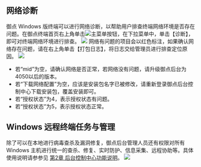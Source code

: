 ## 网络诊断

御点 Windows 版终端可以进行网络诊断，以帮助用户排查终端网络环境是否存在问题。在御点终端首页右上角单击<img src="https://main.qcloudimg.com/raw/6d0a55b03b29f0713a3a2fe0625a63dd.png" style="margin:0;">主菜单按钮，在下拉菜单中，单击【诊断】，即可对终端网络环境进行排查。
![](https://main.qcloudimg.com/raw/87ae0a0dcb145c2787c72b1f23f7bde7.png)
网络有问题的项目会以红色标注，如果确认网络存在问题，请在右上角单击【打包日志】，将日志交给管理员进行排查定位原因。
![](https://main.qcloudimg.com/raw/19a33be09e2e64733b041302091cf3eb.png)
- 若“mid”为空，请确认网络是否正常，若网络没有问题，请升级御点后台为4050以后的版本。
- 若“下载网络配置”为空，应该是安装包名字已被修改，请重新登录御点后台控制中心下载安装包，覆盖安装即可。
- 若“授权状态”为4，表示授权状态有问题。
- 若“授权状态”为5，表示授权状态正常。

## Windows 远程终端任务与管理

除了可以在本地进行病毒查杀及漏洞修复，御点后台管理人员还有权限对所有 Windows 主机进行统一的查杀、修复、实时防护、信息采集、远程协助等。具体使用说明请参参见 [第2章 后台控制中心功能说明](#第2章-后台控制中心功能说明)。
![](https://main.qcloudimg.com/raw/8f5bdcf92dfbb3787742d6747b30d852.png)
